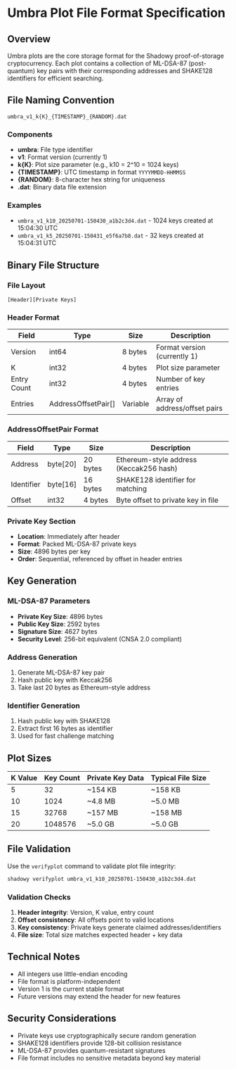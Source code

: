 # Umbra Plot File Format Specification

## Overview

Umbra plots are the core storage format for the Shadowy proof-of-storage cryptocurrency. Each plot contains a collection of ML-DSA-87 (post-quantum) key pairs with their corresponding addresses and SHAKE128 identifiers for efficient searching.

## File Naming Convention

```
umbra_v1_k{K}_{TIMESTAMP}_{RANDOM}.dat
```

### Components

- **umbra**: File type identifier
- **v1**: Format version (currently 1)
- **k{K}**: Plot size parameter (e.g., k10 = 2^10 = 1024 keys)
- **{TIMESTAMP}**: UTC timestamp in format `YYYYMMDD-HHMMSS`
- **{RANDOM}**: 8-character hex string for uniqueness
- **.dat**: Binary data file extension

### Examples

- `umbra_v1_k10_20250701-150430_a1b2c3d4.dat` - 1024 keys created at 15:04:30 UTC
- `umbra_v1_k5_20250701-150431_e5f6a7b8.dat` - 32 keys created at 15:04:31 UTC

## Binary File Structure

### File Layout

```
[Header][Private Keys]
```

### Header Format

| Field | Type | Size | Description |
|-------|------|------|-------------|
| Version | int64 | 8 bytes | Format version (currently 1) |
| K | int32 | 4 bytes | Plot size parameter |
| Entry Count | int32 | 4 bytes | Number of key entries |
| Entries | AddressOffsetPair[] | Variable | Array of address/offset pairs |

### AddressOffsetPair Format

| Field | Type | Size | Description |
|-------|------|------|-------------|
| Address | byte[20] | 20 bytes | Ethereum-style address (Keccak256 hash) |
| Identifier | byte[16] | 16 bytes | SHAKE128 identifier for matching |
| Offset | int32 | 4 bytes | Byte offset to private key in file |

### Private Key Section

- **Location**: Immediately after header
- **Format**: Packed ML-DSA-87 private keys
- **Size**: 4896 bytes per key
- **Order**: Sequential, referenced by offset in header entries

## Key Generation

### ML-DSA-87 Parameters

- **Private Key Size**: 4896 bytes
- **Public Key Size**: 2592 bytes  
- **Signature Size**: 4627 bytes
- **Security Level**: 256-bit equivalent (CNSA 2.0 compliant)

### Address Generation

1. Generate ML-DSA-87 key pair
2. Hash public key with Keccak256
3. Take last 20 bytes as Ethereum-style address

### Identifier Generation

1. Hash public key with SHAKE128
2. Extract first 16 bytes as identifier
3. Used for fast challenge matching

## Plot Sizes

| K Value | Key Count | Private Key Data | Typical File Size |
|---------|-----------|------------------|-------------------|
| 5 | 32 | ~154 KB | ~158 KB |
| 10 | 1024 | ~4.8 MB | ~5.0 MB |
| 15 | 32768 | ~157 MB | ~158 MB |
| 20 | 1048576 | ~5.0 GB | ~5.0 GB |

## File Validation

Use the `verifyplot` command to validate plot file integrity:

```bash
shadowy verifyplot umbra_v1_k10_20250701-150430_a1b2c3d4.dat
```

### Validation Checks

1. **Header integrity**: Version, K value, entry count
2. **Offset consistency**: All offsets point to valid locations
3. **Key consistency**: Private keys generate claimed addresses/identifiers
4. **File size**: Total size matches expected header + key data

## Technical Notes

- All integers use little-endian encoding
- File format is platform-independent
- Version 1 is the current stable format
- Future versions may extend the header for new features

## Security Considerations

- Private keys use cryptographically secure random generation
- SHAKE128 identifiers provide 128-bit collision resistance
- ML-DSA-87 provides quantum-resistant signatures
- File format includes no sensitive metadata beyond key material